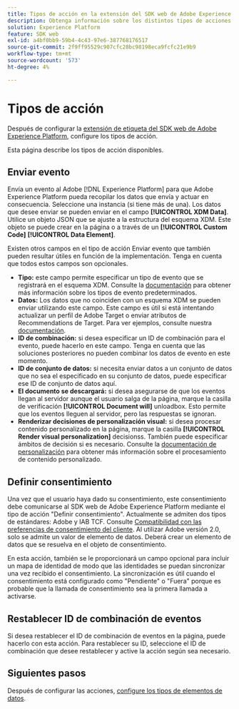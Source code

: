 ```yaml
---
title: Tipos de acción en la extensión del SDK web de Adobe Experience Platform
description: Obtenga información sobre los distintos tipos de acciones proporcionados por la extensión de etiqueta del SDK web de Adobe Experience Platform.
solution: Experience Platform
feature: SDK web
exl-id: a4bf0bb9-59b4-4c43-97e6-387768176517
source-git-commit: 2f9ff95529c907cfc28bc98198eca9fcfc21e9b9
workflow-type: tm+mt
source-wordcount: '573'
ht-degree: 4%

---
```


# Tipos de acción

Después de configurar la [extensión de etiqueta del SDK web de Adobe Experience Platform](web-sdk-extension-configuration.md), configure los tipos de acción.

Esta página describe los tipos de acción disponibles.


## Enviar evento

Envía un evento al Adobe [!DNL Experience Platform] para que Adobe Experience Platform pueda recopilar los datos que envía y actuar en consecuencia. Seleccione una instancia (si tiene más de una). Los datos que desee enviar se pueden enviar en el campo **[!UICONTROL XDM Data]**. Utilice un objeto JSON que se ajuste a la estructura del esquema XDM. Este objeto se puede crear en la página o a través de un **[!UICONTROL Custom Code]** **[!UICONTROL Data Element]**.

Existen otros campos en el tipo de acción Enviar evento que también pueden resultar útiles en función de la implementación. Tenga en cuenta que todos estos campos son opcionales.

- **Tipo:** este campo permite especificar un tipo de evento que se registrará en el esquema XDM. Consulte la [documentación](https://experienceleague.adobe.com/docs/experience-platform/edge/fundamentals/tracking-events.html?lang=en#using-the-sendbeacon-api) para obtener más información sobre los tipos de evento predeterminados.
- **Datos:** Los datos que no coinciden con un esquema XDM se pueden enviar utilizando este campo. Este campo es útil si está intentando actualizar un perfil de Adobe Target o enviar atributos de Recommendations de Target. Para ver ejemplos, consulte nuestra [documentación](https://experienceleague.adobe.com/docs/experience-platform/edge/fundamentals/tracking-events.html?lang=en).
- **ID de combinación:** si desea especificar un ID de combinación para el evento, puede hacerlo en este campo. Tenga en cuenta que las soluciones posteriores no pueden combinar los datos de evento en este momento.
- **ID de conjunto de datos:** si necesita enviar datos a un conjunto de datos que no sea el especificado en su conjunto de datos, puede especificar ese ID de conjunto de datos aquí.
- **El documento se descargará:** si desea asegurarse de que los eventos llegan al servidor aunque el usuario salga de la página, marque la casilla de verificación  **[!UICONTROL Document will]** unloadbox. Esto permite que los eventos lleguen al servidor, pero las respuestas se ignoran.
- **Renderizar decisiones de personalización visual:** si desea procesar contenido personalizado en la página, marque la casilla  **[!UICONTROL Render visual personalization]** decisionss. También puede especificar ámbitos de decisión si es necesario. Consulte la [documentación de personalización](https://experienceleague.adobe.com/docs/experience-platform/edge/personalization/rendering-personalization-content.html?lang=en#automatically-rendering-content) para obtener más información sobre el procesamiento de contenido personalizado.

## Definir consentimiento

Una vez que el usuario haya dado su consentimiento, este consentimiento debe comunicarse al SDK web de Adobe Experience Platform mediante el tipo de acción &quot;Definir consentimiento&quot;. Actualmente se admiten dos tipos de estándares: Adobe y IAB TCF. Consulte [Compatibilidad con las preferencias de consentimiento del cliente](../consent/supporting-consent.md). Al utilizar Adobe versión 2.0, solo se admite un valor de elemento de datos. Deberá crear un elemento de datos que se resuelva en el objeto de consentimiento.

En esta acción, también se le proporcionará un campo opcional para incluir un mapa de identidad de modo que las identidades se puedan sincronizar una vez recibido el consentimiento. La sincronización es útil cuando el consentimiento está configurado como &quot;Pendiente&quot; o &quot;Fuera&quot; porque es probable que la llamada de consentimiento sea la primera llamada a activarse.

## Restablecer ID de combinación de eventos

Si desea restablecer el ID de combinación de eventos en la página, puede hacerlo con esta acción. Para restablecer su ID, seleccione el ID de combinación que desee restablecer y active la acción según sea necesario.

## Siguientes pasos

Después de configurar las acciones, [configure los tipos de elementos de datos](data-element-types.md).
